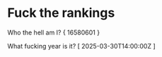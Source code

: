 # Fuck the rankings

Who the hell am I?
{ 16580601 }

What fucking year is it?
[ 2025-03-30T14:00:00Z ]
